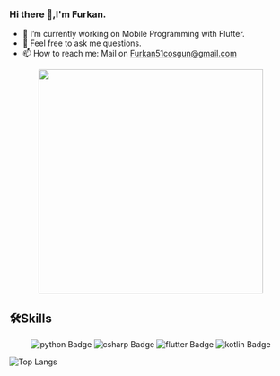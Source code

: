 ### Hi there 👋,I'm Furkan. 

 - 🔭 I’m currently working on Mobile Programming with Flutter.
 - 💬 Feel free to ask me questions.
 - 📫 How to reach me: Mail on <a href="mailto:furkan51cosgun@gmail.com">Furkan51cosgun@gmail.com</a>
 
 
<div id="header" align="center">
  <img src="https://camo.githubusercontent.com/c1dcb74cc1c1835b1d716f5051499a2814c683c806b15f04b0eba492863703e9/68747470733a2f2f63646e2e6472696262626c652e636f6d2f75736572732f3733303730332f73637265656e73686f74732f363538313234332f6176656e746f2e676966" width="400" />
</div>

 🛠️Skills
  -
<div id="badges" align="center">
   <img src="https://img.shields.io/badge/python-black?style=for-the-badge&logo=python&logoColor=white" alt="python Badge"/>
   <img src="https://img.shields.io/badge/csharp-purple?style=for-the-badge&logo=csharp&logoColor=white" alt="csharp Badge"/>
   <img src="https://img.shields.io/badge/flutter-blue?style=for-the-badge&logo=dart&logoColor=white" alt="flutter Badge"/>
   <img src="https://img.shields.io/badge/kotlin-orange?style=for-the-badge&logo=kotlin&logoColor=white" alt="kotlin Badge"/>
</div>



![Top Langs](https://github-readme-stats.vercel.app/api/top-langs/?username=Furkannc&layout=compact)

